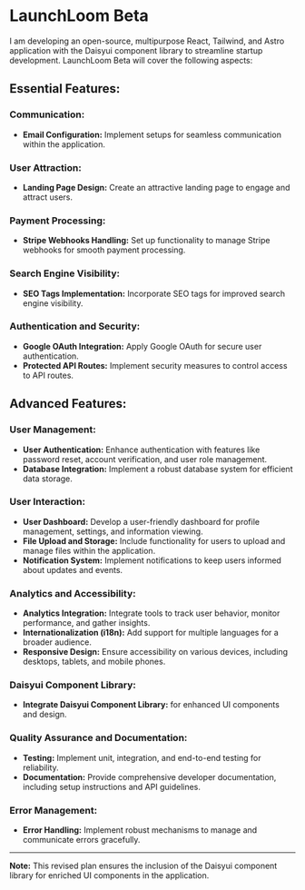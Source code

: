 # LaunchLoom Beta

I am developing an open-source, multipurpose React, Tailwind, and Astro application with the Daisyui component library to streamline startup development. LaunchLoom Beta will cover the following aspects:

## Essential Features:

### Communication:

- **Email Configuration:** Implement setups for seamless communication within the application.

### User Attraction:

- **Landing Page Design:** Create an attractive landing page to engage and attract users.

### Payment Processing:

- **Stripe Webhooks Handling:** Set up functionality to manage Stripe webhooks for smooth payment processing.

### Search Engine Visibility:

- **SEO Tags Implementation:** Incorporate SEO tags for improved search engine visibility.

### Authentication and Security:

- **Google OAuth Integration:** Apply Google OAuth for secure user authentication.
- **Protected API Routes:** Implement security measures to control access to API routes.

## Advanced Features:

### User Management:

- **User Authentication:** Enhance authentication with features like password reset, account verification, and user role management.
- **Database Integration:** Implement a robust database system for efficient data storage.

### User Interaction:

- **User Dashboard:** Develop a user-friendly dashboard for profile management, settings, and information viewing.
- **File Upload and Storage:** Include functionality for users to upload and manage files within the application.
- **Notification System:** Implement notifications to keep users informed about updates and events.

### Analytics and Accessibility:

- **Analytics Integration:** Integrate tools to track user behavior, monitor performance, and gather insights.
- **Internationalization (i18n):** Add support for multiple languages for a broader audience.
- **Responsive Design:** Ensure accessibility on various devices, including desktops, tablets, and mobile phones.

### Daisyui Component Library:

- **Integrate Daisyui Component Library:** for enhanced UI components and design.

### Quality Assurance and Documentation:

- **Testing:** Implement unit, integration, and end-to-end testing for reliability.
- **Documentation:** Provide comprehensive developer documentation, including setup instructions and API guidelines.

### Error Management:

- **Error Handling:** Implement robust mechanisms to manage and communicate errors gracefully.

---

**Note:** This revised plan ensures the inclusion of the Daisyui component library for enriched UI components in the application.
